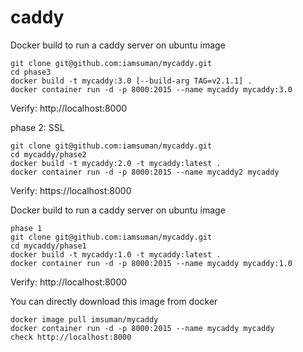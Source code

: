 # caddy

Docker build to run a caddy server on ubuntu image
```
git clone git@github.com:iamsuman/mycaddy.git
cd phase3
docker build -t mycaddy:3.0 [--build-arg TAG=v2.1.1] .
docker container run -d -p 8000:2015 --name mycaddy mycaddy:3.0
```
Verify: http://localhost:8000

phase 2: SSL
```
git clone git@github.com:iamsuman/mycaddy.git
cd mycaddy/phase2
docker build -t mycaddy:2.0 -t mycaddy:latest .
docker container run -d -p 8000:2015 --name mycaddy2 mycaddy

```
Verify: https://localhost:8000


Docker build to run a caddy server on ubuntu image
``` 
phase 1
git clone git@github.com:iamsuman/mycaddy.git
cd mycaddy/phase1
docker build -t mycaddy:1.0 -t mycaddy:latest .
docker container run -d -p 8000:2015 --name mycaddy mycaddy:1.0
```
Verify: http://localhost:8000


You can directly download this image from docker
```
docker image pull imsuman/mycaddy
docker container run -d -p 8000:2015 --name mycaddy mycaddy
check http://localhost:8000
```




